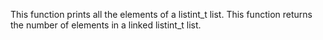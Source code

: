 This function prints all the elements of a listint_t list.
This function returns the number of elements in a linked listint_t list.
